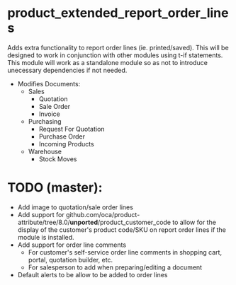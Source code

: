 product_extended_report_order_lines
===================================

Adds extra functionality to report order lines (ie. printed/saved). This will be designed to work in conjunction with other modules using t-if statements. This module will work as a standalone module so as not to introduce unecessary dependencies if not needed.

* Modifies Documents:
  * Sales
    * Quotation
    * Sale Order
    * Invoice
  * Purchasing
    * Request For Quotation
    * Purchase Order
    * Incoming Products
  * Warehouse
    * Stock Moves
  

TODO (master):
===============
* Add image to quotation/sale order lines
* Add support for github.com/oca/product-attribute/tree/8.0/__unported__/product_customer_code to allow for the display of the customer's product code/SKU on report order lines if the module is installed.
* Add support for order line comments
  * For customer's self-service order line comments in shopping cart, portal, quotation builder, etc.
  * For salesperson to add when preparing/editing a document
* Default alerts to be allow to be added to order lines
